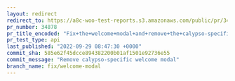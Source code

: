 ```yaml
---
layout: redirect
redirect_to: https://a8c-woo-test-reports.s3.amazonaws.com/public/pr/34878/api/index.html
pr_number: 34878
pr_title_encoded: "Fix+the+welcome+modal+and+remove+the+calypso-specific+one"
pr_test_type: api
last_published: "2022-09-29 08:47:30 +0000"
commit_sha: 585e62f45dcce894382200b01af1501e92736e55
commit_message: "Remove calypso-specific welcome modal"
branch_name: fix/welcome-modal
---
```

